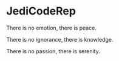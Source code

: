 # JediCodeRep
There is no emotion, there is peace.

There is no ignorance, there is knowledge. 

There is no passion, there is serenity. 
